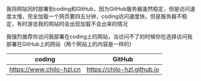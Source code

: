 我将网站同时部署到coding和GitHub，因为GitHub服务器虽然稳定，但是访问速度太慢，完全加载一个网页要四五分钟，coding访问速度快，但是服务器不稳定，有时游览我的网站时会出现加载不会出来的情况

我强烈推荐你访问我部署在coding上的网站，当访问不了的时候你在选择访问我部署在GitHub上的网站（两个网站上的内容是一样的）

|          coding          |           GitHub            |
| :----------------------: | :-------------------------: |
| https://www.chilo-hzl.cn | https://chilo-hzl.github.io |